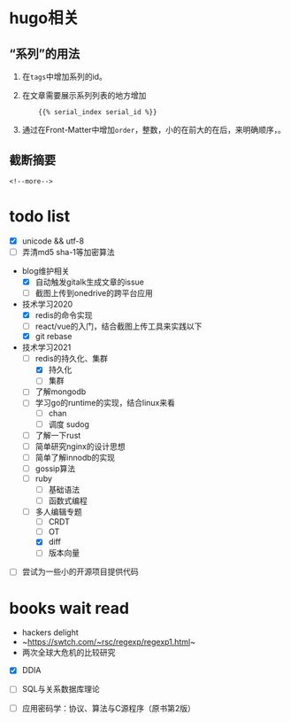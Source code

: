 # hugo相关

## “系列”的用法

1. 在`tags`中增加系列的id。
1. 在文章需要展示系列列表的地方增加
    
    ```hugo
        {{% serial_index serial_id %}}
    ```

1. 通过在Front-Matter中增加`order`，整数，小的在前大的在后，来明确顺序，。

## 截断摘要

```hugo
<!--more-->
```


# todo list

- [x] unicode && utf-8
- [ ] 弄清md5 sha-1等加密算法
- blog维护相关
    - [x] 自动触发gitalk生成文章的issue
    - [ ] 截图上传到onedrive的跨平台应用
- 技术学习2020
    - [x] redis的命令实现
    - [ ] react/vue的入门，结合截图上传工具来实践以下
    - [x] git rebase
- 技术学习2021
    - [ ] redis的持久化、集群
        - [x] 持久化
        - [ ] 集群
    - [ ] 了解mongodb
    - [ ] 学习go的runtime的实现，结合linux来看
        - [ ] chan
        - [ ] 调度 sudog
    - [ ] 了解一下rust
    - [ ] 简单研究nginx的设计思想
    - [ ] 简单了解innodb的实现
    - [ ] gossip算法
    - [ ] ruby
        - [ ] 基础语法
        - [ ] 函数式编程
    - [ ] 多人编辑专题
        - [ ] CRDT
        - [ ] OT
        - [x] diff
        - [ ] 版本向量
- [ ] 尝试为一些小的开源项目提供代码

# books wait read

- hackers delight
- ~https://swtch.com/~rsc/regexp/regexp1.html~
- 两次全球大危机的比较研究
- [x] DDIA
- [ ] SQL与关系数据库理论
- [ ] 应用密码学：协议、算法与C源程序（原书第2版）

